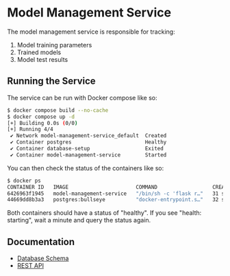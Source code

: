 # Model Management Service

The model management service is responsible for tracking:

1. Model training parameters
1. Trained models
1. Model test results

## Running the Service
The service can be run with Docker compose like so:

```bash
$ docker compose build --no-cache
$ docker compose up -d
[+] Building 0.0s (0/0)
[+] Running 4/4
 ✔ Network model-management-service_default  Created                                                             0.1s
 ✔ Container postgres                        Healthy                                                             6.7s
 ✔ Container database-setup                  Exited                                                              6.6s
 ✔ Container model-management-service        Started                                                             6.9s
```

You can then check the status of the containers like so:

```bash
$ docker ps
CONTAINER ID   IMAGE                      COMMAND                  CREATED          STATUS                    PORTS                                       NAMES
6426963f1945   model-management-service   "/bin/sh -c 'flask r…"   31 seconds ago   Up 24 seconds (healthy)   0.0.0.0:8888->8888/tcp, :::8888->8888/tcp   model-management-service
44669dd8b3a3   postgres:bullseye          "docker-entrypoint.s…"   32 seconds ago   Up 30 seconds (healthy)   0.0.0.0:5432->5432/tcp, :::5432->5432/tcp   postgres
```

Both containers should have a status of "healthy".  If you see "health: starting", wait a minute and query the status again.

## Documentation

* [Database Schema](docs/database_schema.md)
* [REST API](docs/rest_api/README.md)


	
